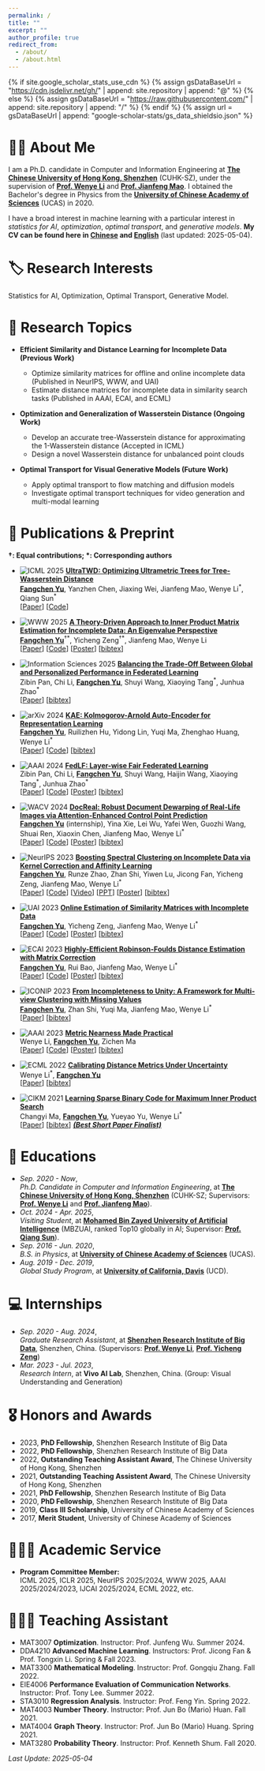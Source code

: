 ```yaml
---
permalink: /
title: ""
excerpt: ""
author_profile: true
redirect_from: 
  - /about/
  - /about.html
---
```


{% if site.google_scholar_stats_use_cdn %}
{% assign gsDataBaseUrl = "https://cdn.jsdelivr.net/gh/" | append: site.repository | append: "@" %}
{% else %}
{% assign gsDataBaseUrl = "https://raw.githubusercontent.com/" | append: site.repository | append: "/" %}
{% endif %}
{% assign url = gsDataBaseUrl | append: "google-scholar-stats/gs_data_shieldsio.json" %}

<span class='anchor' id='about-me'></span>

# 🧑‍🎓 About Me

I am a Ph.D. candidate in Computer and Information Engineering at [**The Chinese University of Hong Kong, Shenzhen**](https://cuhk.edu.cn/en) (CUHK-SZ), under the supervision of [**Prof. Wenye Li**](https://sds.cuhk.edu.cn/en/teacher/317) and [**Prof. Jianfeng Mao**](https://sds.cuhk.edu.cn/en/teacher/268). I obtained the Bachelor's degree in Physics from the [**University of Chinese Academy of Sciences**](https://english.ucas.ac.cn/) (UCAS) in 2020.


I have a broad interest in machine learning with a particular interest in *statistics for AI*, *optimization*, *optimal transport*, and *generative models*. **My CV can be found here in [Chinese](简历-余方晨-港中深.pdf) and [English](Resume_Fangchen_Yu_CUHKSZ.pdf)** (last updated: 2025-05-04).


# 🏷️ Research Interests

Statistics for AI, Optimization, Optimal Transport, Generative Model.

<span class='anchor' id='research-topics'></span>

# 📑 Research Topics

- **Efficient Similarity and Distance Learning for Incomplete Data (Previous Work)**
  - Optimize similarity matrices for offline and online incomplete data (Published in NeurIPS, WWW, and UAI)
  - Estimate distance matrices for incomplete data in similarity search tasks (Published in AAAI, ECAI, and ECML)

- **Optimization and Generalization of Wasserstein Distance (Ongoing Work)**
  - Develop an accurate tree-Wasserstein distance for approximating the 1-Wasserstein distance (Accepted in ICML)
  - Design a novel Wasserstein distance for unbalanced point clouds

- **Optimal Transport for Visual Generative Models (Future Work)**
  - Apply optimal transport to flow matching and diffusion models
  - Investigate optimal transport techniques for video generation and multi-modal learning

<span class='anchor' id='publications'></span>

# 📝 Publications & Preprint

**$\dagger$: Equal contributions; $\ast$: Corresponding authors**

- ![ICML 2025](https://img.shields.io/badge/ICML-2025-orange) [**UltraTWD: Optimizing Ultrametric Trees for Tree-Wasserstein Distance**]()<br>
  **<u>Fangchen Yu</u>**, Yanzhen Chen, Jiaxing Wei, Jianfeng Mao, Wenye Li<sup>$\ast$</sup>, Qiang Sun<sup>$\ast$</sup> <br>
  [[Paper](https://icml.cc/virtual/2025/poster/44185)] [[Code](https://github.com/SciYu/UltraTWD)] 
  <!-- [[Poster](./poster/ICML2025_poster.png)] [[bibtex](https://sciyu.github.io/bib/ICML2025.bib)] -->

- ![WWW 2025](https://img.shields.io/badge/WWW-2025-orange) [**A Theory-Driven Approach to Inner Product Matrix Estimation for Incomplete Data: An Eigenvalue Perspective**](https://openreview.net/forum?id=MeD7Pq8FgM)<br>
  **<u>Fangchen Yu</u>**<sup>$\dagger \ast$</sup>, Yicheng Zeng<sup>$\dagger \ast$</sup>, Jianfeng Mao, Wenye Li <br>
  [[Paper](https://dl.acm.org/doi/pdf/10.1145/3696410.3714947?casa_token=vH66OZoybrkAAAAA:kzrl2y-PJA424rCUwkN7DpzVW7hBmYTwPTHMwYokouoO3laDOMjtPbL0AXGI5mseoy_JpknGYsN4nbs)] [[Code](https://github.com/SciYu/Inner-Product-Estimation)] [[Poster](./poster/WWW2025_poster.png)] [[bibtex](https://sciyu.github.io/bib/WWW2025.bib)]

- ![Information Sciences 2025](https://img.shields.io/badge/Information_Sciences-2025-orange) [**Balancing the Trade-Off Between Global and Personalized Performance in Federated Learning**](https://www.sciencedirect.com/science/article/pii/S0020025525002865)<br>
  Zibin Pan, Chi Li, **<u>Fangchen Yu</u>**, Shuyi Wang, Xiaoying Tang<sup>$\ast$</sup>, Junhua Zhao<sup>$\ast$</sup> <br>
  [[Paper](https://www.sciencedirect.com/science/article/pii/S0020025525002865)] [[bibtex](https://sciyu.github.io/bib/INS2025.bib)]

- ![arXiv 2024](https://img.shields.io/badge/arXiv-2024-orange) [**KAE: Kolmogorov-Arnold Auto-Encoder for Representation Learning**](https://arxiv.org/pdf/2501.00420)<br>
  **<u>Fangchen Yu</u>**, Ruilizhen Hu, Yidong Lin, Yuqi Ma, Zhenghao Huang, Wenye Li<sup>$\ast$</sup> <br>
  [[Paper](https://arxiv.org/pdf/2501.00420)] [[Code](https://github.com/SciYu/KAE)] [[bibtex](https://sciyu.github.io/bib/KAE.bib)]

- ![AAAI 2024](https://img.shields.io/badge/AAAI-2024-orange) [**FedLF: Layer-wise Fair Federated Learning**](https://ojs.aaai.org/index.php/AAAI/article/view/29368)<br>
  Zibin Pan, Chi Li, **<u>Fangchen Yu</u>**, Shuyi Wang, Haijin Wang, Xiaoying Tang<sup>$\ast$</sup>, Junhua Zhao<sup>$\ast$</sup> <br>
  [[Paper](https://ojs.aaai.org/index.php/AAAI/article/view/29368)] [[Code](https://github.com/SciYu/FedLF)] [[Poster](./poster/AAAI2024_poster.png)] [[bibtex](https://sciyu.github.io/bib/WACV2024.bib)] <br> 
  <!-- <a href="./poster/AAAI2024_poster.png" target="_blank">
    <img src="./poster/AAAI2024_poster.png" alt="AAAI 2024 Poster" width="250px" style="border:1px solid #ddd; border-radius:8px; padding:2px;">
  </a> -->

- ![WACV 2024](https://img.shields.io/badge/WACV-2024-orange) [**DocReal: Robust Document Dewarping of Real-Life Images via Attention-Enhanced Control Point Prediction**](https://openaccess.thecvf.com/content/WACV2024/papers/Yu_DocReal_Robust_Document_Dewarping_of_Real-Life_Images_via_Attention-Enhanced_Control_WACV_2024_paper.pdf)<br>
  **<u>Fangchen Yu</u>** (internship), Yina Xie, Lei Wu, Yafei Wen, Guozhi Wang, Shuai Ren, Xiaoxin Chen, Jianfeng Mao, Wenye Li<sup>$\ast$</sup> <br>
  [[Paper](https://openaccess.thecvf.com/content/WACV2024/papers/Yu_DocReal_Robust_Document_Dewarping_of_Real-Life_Images_via_Attention-Enhanced_Control_WACV_2024_paper.pdf)] [[Code](https://github.com/SciYu/DocReal)] [[Poster](./poster/WACV2024_poster.png)] [[bibtex](https://sciyu.github.io/bib/WACV2024.bib)] <br>
  <!-- <a href="./poster/WACV2024_poster.png" target="_blank">
    <img src="./poster/WACV2024_poster.png" alt="WACV 2024 Poster" width="250px" style="border:1px solid #ddd; border-radius:8px; padding:2px;">
  </a> -->

- ![NeurIPS 2023](https://img.shields.io/badge/NeurIPS-2023-orange) [**Boosting Spectral Clustering on Incomplete Data via Kernel Correction and Affinity Learning**](https://openreview.net/pdf?id=xFtuNq23D5)<br>
  **<u>Fangchen Yu</u>**, Runze Zhao, Zhan Shi, Yiwen Lu, Jicong Fan, Yicheng Zeng, Jianfeng Mao, Wenye Li<sup>$\ast$</sup> <br>
  [[Paper](https://openreview.net/pdf?id=xFtuNq23D5)] [[Code](https://github.com/SciYu/Spectral-Clustering-on-Incomplete-Data)] [[Video](https://neurips.cc/virtual/2023/poster/70019)] [[PPT](https://neurips.cc/media/neurips-2023/Slides/70019_iLAU9xR.pdf)] [[Poster](./poster/NeurIPS2023_poster.png)] [[bibtex](https://sciyu.github.io/bib/NIPS2023.bib)] <br>
  <!-- <a href="./poster/NeurIPS2023_poster.png" target="_blank">
    <img src="./poster/NeurIPS2023_poster.png" alt="NeurIPS 2023 Poster" width="250px" style="border:1px solid #ddd; border-radius:8px; padding:2px;">
  </a> -->

- ![UAI 2023](https://img.shields.io/badge/UAI-2023-orange) [**Online Estimation of Similarity Matrices with Incomplete Data**](https://proceedings.mlr.press/v216/yu23a/yu23a.pdf)<br>
  **<u>Fangchen Yu</u>**, Yicheng Zeng, Jianfeng Mao, Wenye Li<sup>$\ast$</sup> <br>
  [[Paper](https://proceedings.mlr.press/v216/yu23a/yu23a.pdf)] [[Code](https://github.com/SciYu/Online-Similarity-Matrix-Correction)] [[Poster](./poster/UAI2023_poster.png)] [[bibtex](https://sciyu.github.io/bib/UAI2023.bib)] <br>
  <!-- <a href="./poster/UAI2023_poster.png" target="_blank">
    <img src="./poster/UAI2023_poster.png" alt="UAI 2023 Poster" width="250px" style="border:1px solid #ddd; border-radius:8px; padding:2px;">
  </a> -->

- ![ECAI 2023](https://img.shields.io/badge/ECAI-2023-orange) [**Highly-Efficient Robinson-Foulds Distance Estimation with Matrix Correction**](https://ebooks.iospress.nl/doi/10.3233/FAIA230605) <br>
  **<u>Fangchen Yu</u>**, Rui Bao, Jianfeng Mao, Wenye Li<sup>$\ast$</sup> <br>
  [[Paper](https://ebooks.iospress.nl/doi/10.3233/FAIA230605)] [[Code](https://github.com/SciYu/Embedding-based-Matrix-Correction)] [[Poster](./poster/ECAI2023_poster.png)] [[bibtex](https://sciyu.github.io/bib/ECAI2023.bib)] <br>
  <!-- <a href="./poster/ECAI2023_poster.png" target="_blank">
    <img src="./poster/ECAI2023_poster.png" alt="ECAI 2023 Poster" width="250px" style="border:1px solid #ddd; border-radius:8px; padding:2px;">
  </a> -->

- ![ICONIP 2023](https://img.shields.io/badge/ICONIP-2023-orange) [**From Incompleteness to Unity: A Framework for Multi-view Clustering with Missing Values**](https://link.springer.com/chapter/10.1007/978-981-99-8145-8_9) <br>
  **<u>Fangchen Yu</u>**, Zhan Shi, Yuqi Ma, Jianfeng Mao, Wenye Li<sup>$\ast$</sup> <br>
  [[Paper](https://link.springer.com/chapter/10.1007/978-981-99-8145-8_9)] [[bibtex](https://sciyu.github.io/bib/ICONIP2023.bib)]

- ![AAAI 2023](https://img.shields.io/badge/AAAI-2023-orange) [**Metric Nearness Made Practical**](https://ojs.aaai.org/index.php/AAAI/article/view/26041) <br>
  Wenye Li, **<u>Fangchen Yu</u>**, Zichen Ma<br>
  [[Paper](https://ojs.aaai.org/index.php/AAAI/article/view/26041)] [[Code](https://github.com/SciYu/Metric-Nearness-Made-Practical)] [[Poster](./poster/AAAI2023_poster.png)] [[bibtex](https://sciyu.github.io/bib/AAAI2023.bib)] <br>
  <!-- <a href="./poster/AAAI2023_poster.png" target="_blank">
    <img src="./poster/AAAI2023_poster.png" alt="AAAI 2023 Poster" width="250px" style="border:1px solid #ddd; border-radius:8px; padding:2px;">
  </a> -->

- ![ECML 2022](https://img.shields.io/badge/ECML-2022-orange) [**Calibrating Distance Metrics Under Uncertainty**](https://link.springer.com/chapter/10.1007/978-3-031-26409-2_14)<br>
  Wenye Li<sup>$\ast$</sup>, **<u>Fangchen Yu</u>**<br>
  [[Paper](https://link.springer.com/chapter/10.1007/978-3-031-26409-2_14)] [[bibtex](https://sciyu.github.io/bib/ECML2022.bib)]
  
- ![CIKM 2021](https://img.shields.io/badge/CIKM-2021-orange) [**Learning Sparse Binary Code for Maximum Inner Product Search**](https://dl.acm.org/doi/abs/10.1145/3459637.3482132) <br>
  Changyi Ma, **<u>Fangchen Yu</u>**, Yueyao Yu, Wenye Li<sup>$\ast$</sup> <br>
  [[Paper](https://dl.acm.org/doi/abs/10.1145/3459637.3482132)] [[bibtex](https://sciyu.github.io/bib/CIKM2021.bib)] [***(Best Short Paper Finalist)***](https://www.cikm2021.org/programme/best-paper-nominations)

<span class='anchor' id='educations'></span>

# 🏫 Educations
- *Sep. 2020 - Now*,<br>
*Ph.D. Candidate in Computer and Information Engineering*, at [**The Chinese University of Hong Kong, Shenzhen**](https://cuhk.edu.cn/en) (CUHK-SZ; Supervisors: [**Prof. Wenye Li**](https://sds.cuhk.edu.cn/en/teacher/317) and [**Prof. Jianfeng Mao**](https://sds.cuhk.edu.cn/en/teacher/268)).<br>
- *Oct. 2024 - Apr. 2025*,<br>
*Visiting Student*, at [**Mohamed Bin Zayed University of Artificial Intelligence**](https://mbzuai.ac.ae/) (MBZUAI, ranked Top10 globally in AI; Supervisor: [**Prof. Qiang Sun**](https://sites.google.com/view/qsun/)).<br>
- *Sep. 2016 - Jun. 2020*,<br> 
*B.S. in Physics*, at [**University of Chinese Academy of Sciences**](https://english.ucas.ac.cn/) (UCAS).<br>
- *Aug. 2019 - Dec. 2019*,<br> 
*Global Study Program*, at [**University of California, Davis**](https://www.ucdavis.edu/) (UCD).

<span class='anchor' id='internships'></span>

# 💻 Internships
- *Sep. 2020 - Aug. 2024*,<br>
*Graduate Research Assistant*, at [**Shenzhen Research Institute of Big Data**](https://www.sribd.cn/en), Shenzhen, China. (Supervisors: [**Prof. Wenye Li**](https://sds.cuhk.edu.cn/en/teacher/317), [**Prof. Yicheng Zeng**](https://science.sysu.edu.cn/teacher/928))<br>
- *Mar. 2023 - Jul. 2023*,<br>
*Research Intern*, at **Vivo AI Lab**, Shenzhen, China. (Group: Visual Understanding and Generation)

<span class='anchor' id='awards'></span>

# 🎖 Honors and Awards
- 2023, **PhD Fellowship**, Shenzhen Research Institute of Big Data
- 2022, **PhD Fellowship**, Shenzhen Research Institute of Big Data
- 2022, **Outstanding Teaching Assistant Award**, The Chinese University of Hong Kong, Shenzhen
- 2021, **Outstanding Teaching Assistent Award**, The Chinese University of Hong Kong, Shenzhen
- 2021, **PhD Fellowship**, Shenzhen Research Institute of Big Data
- 2020, **PhD Fellowship**, Shenzhen Research Institute of Big Data
- 2019, **Class III Scholarship**, University of Chinese Academy of Sciences
- 2017, **Merit Student**, University of Chinese Academy of Sciences



# 👨🏻‍💻 Academic Service
- **Program Committee Member:**<br>
ICML 2025, ICLR 2025, NeurIPS 2025/2024, WWW 2025, AAAI 2025/2024/2023, IJCAI 2025/2024, ECML 2022, etc.

<span class='anchor' id='teaching'></span>

# 👨🏻‍🏫 Teaching Assistant
- MAT3007 **Optimization**. Instructor: Prof. Junfeng Wu. Summer 2024.
- DDA4210 **Advanced Machine Learning**. Instructors: Prof. Jicong Fan & Prof. Tongxin Li. Spring & Fall 2023.
- MAT3300 **Mathematical Modeling**. Instructor: Prof. Gongqiu Zhang. Fall 2022.
- EIE4006 **Performance Evaluation of Communication Networks**. Instructor: Prof. Tony Lee. Summer 2022.
- STA3010 **Regression Analysis**. Instructor: Prof. Feng Yin. Spring 2022.
- MAT4003 **Number Theory**. Instructor: Prof. Jun Bo (Mario) Huan. Fall 2021.
- MAT4004 **Graph Theory**. Instructor: Prof. Jun Bo (Mario) Huang. Spring 2021.
- MAT3280 **Probability Theory**. Instructor: Prof. Kenneth Shum. Fall 2020.


*Last Update: 2025-05-04*